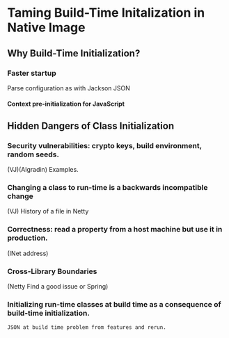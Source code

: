 # Taming Build-Time Initalization in Native Image

## Why Build-Time Initialization?

### Faster startup

Parse configuration as with Jackson JSON 

#### Context pre-initialization for JavaScript

## Hidden Dangers of Class Initialization
### Security vulnerabilities: crypto keys, build environment, random seeds.
   (VJ)(Algradin) Examples. 
### Changing a class to run-time is a backwards incompatible change
   (VJ) History of a file in Netty
### Correctness: read a property from a host machine but use it in production. 
   (INet address)
### Cross-Library Boundaries
   (Netty Find a good issue or Spring)
### Initializing run-time classes at build time as a consequence of build-time initialization.
    JSON at build time problem from features and rerun.
